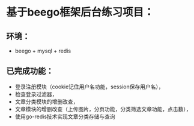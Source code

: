 # 基于beego框架后台练习项目：
## 环境：
- beego + mysql + redis
## 已完成功能：
- 登录注册模块（cookie记住用户名功能，session保存用户名），
- 检查登录过滤器，
- 文章分类模块的增删改查，
- 文章模块的增删改查（上传图片，分页功能，分类筛选文章功能，点击数），
- 使用go-redis技术实现文章分类存储与查询

